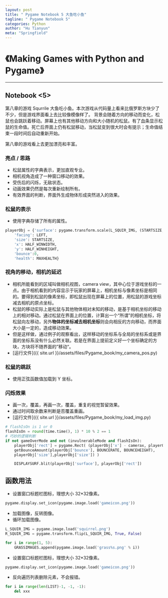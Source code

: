 ```yaml
---
layout: post
title: " Pygame Notebook 5 大鱼吃小鱼"
tagline: " Pygame Notebook 5"
categories: Python
author: "Hu Tianyun"
meta: "Springfield"
---
```


# 《Making Games with Python and Pygame》

*********************************************

## Notebook <5>
第八章的游戏 Squrrile 大鱼吃小鱼。本次游戏从代码量上看来比俄罗斯方块少了不少，但是游戏界面看上去比较像模像样了。
背景会随着方向的移动而变化，松鼠也会跳跃着移动。屏幕上也有其他移动方向和大小随机的松鼠。有了血条显示松鼠的生命值。死亡后界面上仍有松鼠移动，当松鼠变到很大时会有提示；生命值结束一段时间后自动重新开始。

第八章的游戏看上去更加漂亮和丰富。

### 亮点 / 思路
 *  松鼠属性的字典表示，更加直观专业。
 *  相机视角造成了一种窗口移动的效果。
 *  受伤后的闪烁，无敌状态。
 *  动画效果仍然是每次重新绘制所有。
 *  有效界面的判断，界面外生成物体形成突然进入的效果。


### 松鼠的表示
 *  使用字典存储了所有的属性。

```Python
playerObj = {'surface': pygame.transform.scale(L_SQUIR_IMG, (STARTSIZE, STARTSIZE)),
	'facing': LEFT,
	'size': STARTSIZE,
	'x': HALF_WINWIDTH,
	'y': HALF_WINHEIGHT,
	'bounce':0,
	'health': MAXHEALTH}
```

### 视角的移动，相机的延迟
 *  相机所能看到的区域叫做相机视图，camera view，其中心位于游戏坐标的一点。由于相机看到的内容显示于玩家的屏幕上，相机坐标与像素坐标是相同的。要得到松鼠的像素坐标，即松鼠出现在屏幕上的位置，用松鼠的游戏坐标减去相机的原点坐标。
 *  松鼠的移动实际上是松鼠与其他物体相对未知的移动，是基于相机坐标的移动上的相对移动。通过松鼠在界面上的位置，计算出一个“所谓”的相机坐标，将松鼠向左移动，另外**物体的坐标减去相机坐标**则会向相反的方向移动，而界面大小是一定的，造成移动效果。
 *  但是这样做，通过例子的观察看出，这样移动的坐标系与全局的坐标系或是界面的坐标系没有什么必然关联。若是在界面上提前定义好一个坐标确定的方块，方块将不随界面的”移动“。
 *  [运行文件]({{ site.url }}/assets/files/Pygame_book/my_camera_pos.py)  


### 松鼠的跳跃
 *  使用正弦函数值加载到 Y 坐标。


### 闪烁效果
 *  画一次，覆盖，再画一次，覆盖，重复的视觉暂留效果。
 *  通过时间取余数来判断是否覆盖重画。
 *  [运行文件]({{ site.url }}/assets/files/Pygame_book/my_load_img.py)  
 
```Python
# flashIsOn is 1 or 0
flashIsOn = round(time.time(), 1) * 10 % 2 == 1
# 巧妙的逻辑判断
if not gameOverMode and not (invulnerableMode and flashIsOn):
	playerObj['rect'] = pygame.Rect( (playerObj['x'] - camerax, playerObj['y'] - cameray -
	getBounceAmount(playerObj['bounce'], BOUNCERATE, BOUNCEHEIGHT),
	playerObj['size'],playerObj['size']) )

	DISPLAYSURF.blit(playerObj['surface'], playerObj['rect'])
```


## 函数用法
 *  设置窗口标题栏图标，理想大小 32*32像素。
 
```Python
pygame.display.set_icon(pygame.image.load('gameicon.png'))
```

 *  加载图像，反转图像。
 *  循环加载图像。
 
```Python
L_SQUIR_IMG = pygame.image.load('squirrel.png')
R_SQUIR_IMG = pygame.transform.flip(L_SQUIR_IMG, True, False)

for i in range(1, 5):
	GRASSIMAGES.append(pygame.image.load('grass%s.png' % i))
```

 *  设置窗口标题栏图标，理想大小 32*32像素。
 
```Python
pygame.display.set_icon(pygame.image.load('gameicon.png'))
```

 *  反向遍历列表删除元素，不会报错。
 
```Python
for i in range(len(LIST)-1, -1, -1):
	del xxx
```